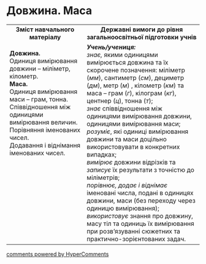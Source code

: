 <div id="hypercomments_widget" class="js-hypercomments-widget invisible"></div>

# Довжина. Маса
<table>
  <tr>
    <td width="40%" align="center"><b>Зміст навчального матеріалу<b></td>
    <td width="60%" align="center"><b>Державні вимоги до рівня загальноосвітньої підготовки учнів</b></td>
  </tr>
  <tr>
    <td width="40%" style="vertical-align:top !important;"><p><b>Довжина.</b><br>
Одиниця вимірювання довжини – міліметр, кілометр.<br>
<b>Маса.</b><br>
Одиниця вимірювання маси – грам, тонна.<br>
Співвідношення між одиницями вимірювання величин.<br> 
Порівняння іменованих чисел.<br>
Додавання і віднімання іменованих чисел.<br></p></td>
    <td width="60%" style="vertical-align:top !important;"><i><b>Учень/учениця:</b></i><br>
<i>знає,</i> якими одиницями вимірюється довжина та їх скорочене позначення: міліметр (<i>мм</i>), сантиметр (<i>см</i>), дециметр (<i>дм</i>), метр (<i>м</i>) , кілометр (<i>км</i>) та  маса – грам (<i>г</i>), кілограм (<i>кг</i>), центнер (<i>ц</i>), тонна (<i>т</i>);<br>
<i>знає</i>  співвідношення між одиницями  вимірювання довжини, одиницями вимірювання маси;<br>
<i>розуміє</i>, які одиниці вимірювання довжини та маси доцільно використовувати в конкретних випадках;<br>
<i>вимірює</i> довжини відрізків  та <i>записує</i> їх результати з точністю до  міліметрів; <br>
<i>порівнює, додає і віднімає</i> іменовані числа, подані в одиницях довжини, маси (без переходу через одиницю вимірювання);<br>
<i>використовує</i> знання про  довжину, масу тіл та одиниць їх вимірювання при розв’язуванні сюжетних та практично-зорієнтованих задач.<br></td>
  </tr>
</table>

<div class="js-hypercomments-container">
    <a href="http://hypercomments.com" class="hc-link" title="comments widget">comments powered by HyperComments</a>
</div>